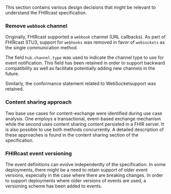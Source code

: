 This section contains various design decisions that might be relevant to understand the FHIRcast specification.

### Remove `webhook` channel

Originally, FHIRcast supported a `webhook` channel (URL callbacks). As part of FHIRcast STU3, support for `webhooks` was removed in favor of `websockets` as the single communication method.

The field `hub.channel.type` was used to indicate the channel type to use for event notification. This field has been retained in order to support backward compatibility as well as facilitate potentially adding new channels in the future.

Similarly, the conformance statement related to WebSocketsupport was retained.

### Content sharing approach

Two base use cases for content-exchange were identified during use case analysis. One employs a transactional, event-based exchange mechanism while the second uses content sharing content persisted in a FHIR server. It is also possible to use both methods concurrently. A detailed description of these approaches is found in the content sharing section of the specification.

### FHIRcast event versioning

The event definitions can evolve independently of the specification. In some deployments, there might be a need to retain support of older event versions, especially in the case where there are breaking changes. In order to support deployments where older versions of events are used, a versioning scheme has been added to events.